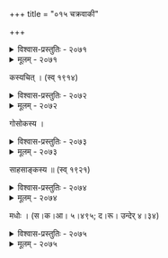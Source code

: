 +++
title = "०१५ चक्रवाकी"

+++



<details><summary>विश्वास-प्रस्तुतिः - २०७१</summary>

आवेपते भ्रमति सर्पति मोहम् एति  
कान्तं विलोकयति कूजति दीनदीनम् ।  
अस्तं हि भानुमति गच्छति चक्रवाकी  
हा जीविते’पि मरणं प्रियविप्रयोगः ॥२०७१॥
</details>

<details><summary>मूलम् - २०७१</summary>

आवेपते भ्रमति सर्पति मोहम् एति  
कान्तं विलोकयति कूजति दीनदीनम् ।  
अस्तं हि भानुमति गच्छति चक्रवाकी  
हा जीविते’पि मरणं प्रियविप्रयोगः ॥२०७१॥
</details>


कस्यचित् । (स्व् १९१४)  



<details><summary>विश्वास-प्रस्तुतिः - २०७२</summary>

न कुरु काकुरुतैर् विकलं शुचो  
जहिहि पालय बालकुटुम्बकम् ।  
सखि रथाङ्गकुटुम्बिनि तद्विधे  
व्यतिकरे किम् इदं परिभाव्यते ॥२०७२॥
</details>

<details><summary>मूलम् - २०७२</summary>

न कुरु काकुरुतैर् विकलं शुचो  
जहिहि पालय बालकुटुम्बकम् ।  
सखि रथाङ्गकुटुम्बिनि तद्विधे  
व्यतिकरे किम् इदं परिभाव्यते ॥२०७२॥
</details>


गोसोकस्य ।  



<details><summary>विश्वास-प्रस्तुतिः - २०७३</summary>

पक्षाव् उत्क्षिपति क्षितौ निपतति क्रोडे नखैर् उल्लिखत्य्  
उद्बाष्पेण च चक्षुषा सहचरं ध्यात्वा मुहुर् वीक्षते ।  
चक्राह्वा दिवसावसानसमये तत्तत्करोत्य् आकुला   
येनालोहितमण्डलो’पि कृपया यात्य् एष नास्तं रविः ॥२०७३॥
</details>

<details><summary>मूलम् - २०७३</summary>

पक्षाव् उत्क्षिपति क्षितौ निपतति क्रोडे नखैर् उल्लिखत्य्  
उद्बाष्पेण च चक्षुषा सहचरं ध्यात्वा मुहुर् वीक्षते ।  
चक्राह्वा दिवसावसानसमये तत्तत्करोत्य् आकुला   
येनालोहितमण्डलो’पि कृपया यात्य् एष नास्तं रविः ॥२०७३॥
</details>


साहसाङ्कस्य ॥ (स्व् १९२१)  



<details><summary>विश्वास-प्रस्तुतिः - २०७४</summary>

एकेनार्कं हुतवहशिखापाटलेनास्तसंस्थं  
पश्यत्य् अक्ष्णा सजललुलितेनापरेण स्वकान्तम् ।  
अह्नश् छेदे दयितविरहा शङ्किनी चक्रवाकी  
द्वौ सङ्कीर्णौ रचयति रसौ नर्तकीव प्रगल्भा ॥२०७४॥
</details>

<details><summary>मूलम् - २०७४</summary>

एकेनार्कं हुतवहशिखापाटलेनास्तसंस्थं  
पश्यत्य् अक्ष्णा सजललुलितेनापरेण स्वकान्तम् ।  
अह्नश् छेदे दयितविरहा शङ्किनी चक्रवाकी  
द्वौ सङ्कीर्णौ रचयति रसौ नर्तकीव प्रगल्भा ॥२०७४॥
</details>


मधोः । (स।क।आ। ५।४९५; द।रू। उन्देर् ४।३४)   



<details><summary>विश्वास-प्रस्तुतिः - २०७५</summary>

सूर्ये चास्तम् उपागते कमलिनीपण्डे च निद्रालसे  
चक्री कान्तवियोगदुःसहशिखिज्वालावलीताडिता ।  
प्रत्युत्कूजति मूर्च्छति श्वसिति च व्याघूर्णने ताम्यति  
भ्राम्यत्य् उद्वमति क्षमाम् इव निजप्राणान् मुहुर् निन्दति ॥२०७५॥
</details>

<details><summary>मूलम् - २०७५</summary>

सूर्ये चास्तम् उपागते कमलिनीपण्डे च निद्रालसे  
चक्री कान्तवियोगदुःसहशिखिज्वालावलीताडिता ।  
प्रत्युत्कूजति मूर्च्छति श्वसिति च व्याघूर्णने ताम्यति  
भ्राम्यत्य् उद्वमति क्षमाम् इव निजप्राणान् मुहुर् निन्दति ॥२०७५॥
</details>

